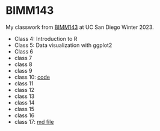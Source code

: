 # BIMM143

My classwork from [BIMM143]() at UC San Diego Winter 2023.

- Class 4: Introduction to R 
- Class 5: Data visualization with ggplot2
- Class 6
- class 7
- class 8
- class 9
- class 10: [code](https://github.com/chmac852/bimm143_github/blob/main/class10/class10.qmd)
- class 11
- class 12
- class 13
- class 14
- class 15
- class 16
- class 17: [md file](https://github.com/chmac852/bimm143_github/blob/main/class17/class17.md)
